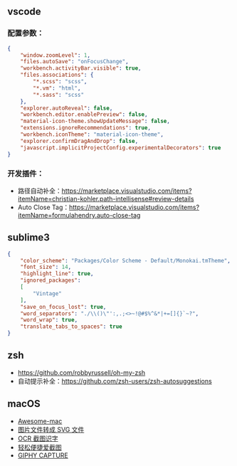 ## vscode

### 配置参数：

```json
{
    "window.zoomLevel": 1,
    "files.autoSave": "onFocusChange",
    "workbench.activityBar.visible": true,
    "files.associations": {
        "*.scss": "scss",
        "*.vm": "html",
        "*.sass": "scss"
    },
    "explorer.autoReveal": false,
    "workbench.editor.enablePreview": false,
    "material-icon-theme.showUpdateMessage": false,
    "extensions.ignoreRecommendations": true,
    "workbench.iconTheme": "material-icon-theme",
    "explorer.confirmDragAndDrop": false,
    "javascript.implicitProjectConfig.experimentalDecorators": true
}
```

### 开发插件：

* 路径自动补全：https://marketplace.visualstudio.com/items?itemName=christian-kohler.path-intellisense#review-details
* Auto Close Tag：https://marketplace.visualstudio.com/items?itemName=formulahendry.auto-close-tag

## sublime3

```json
{
    "color_scheme": "Packages/Color Scheme - Default/Monokai.tmTheme",
    "font_size": 14,
    "highlight_line": true,
    "ignored_packages":
    [
        "Vintage"
    ],
    "save_on_focus_lost": true,
    "word_separators": "./\\()\"':,.;<>~!@#$%^&*|+=[]{}`~?",
    "word_wrap": true,
    "translate_tabs_to_spaces": true
}
```

## zsh

* https://github.com/robbyrussell/oh-my-zsh
* 自动提示补全：https://github.com/zsh-users/zsh-autosuggestions

## macOS

* [Awesome-mac](https://github.com/jaywcjlove/awesome-mac)
* [图片文件转成 SVG 文件](https://primitive.lol/)
* [OCR 截图识字](https://toolinbox.net/iText/)
* [轻松便捷爱截图](http://jietu.qq.com/)
* [GIPHY CAPTURE](https://giphy.com/apps/giphycapture)

